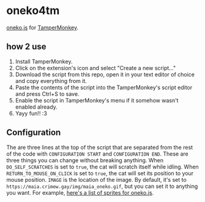 # oneko4tm
 [oneko.js](https://github.com/adryd325/oneko.js) for [TamperMonkey](https://www.tampermonkey.net/index.php).
 
## how 2 use
 1. Install TamperMonkey.
 2. Click on the extension's icon and select "Create a new script..."
 3. Download the script from this repo, open it in your text editor of choice and copy everything from it.
 4. Paste the contents of the script into the TamperMonkey's script editor and press Ctrl+S to save.
 5. Enable the script in TamperMonkey's menu if it somehow wasn't enabled already.
 6. Yayy fun!! :3
 
## Configuration
 The are three lines at the top of the script that are separated from the rest of the code with `CONFIGURATION START` and `CONFIGURATION END`. These are three things you can change without breaking anything.
 When `DO_SELF_SCRATCHES` is set to `true`, the cat will scratch itself while idling. When `RETURN_TO_MOUSE_ON_CLICK` is set to `true`, the cat will set its position to your mouse position.
 `IMAGE` is the location of the image. By default, it's set to `https://maia.crimew.gay/img/maia_oneko.gif`, but you can set it to anything you want. For example, 
 [here's a list of sprites for oneko.js](https://github.com/Lylythii/OnekoStyles).